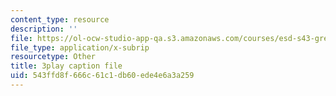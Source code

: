 ```yaml
---
content_type: resource
description: ''
file: https://ol-ocw-studio-app-qa.s3.amazonaws.com/courses/esd-s43-green-supply-chain-management-spring-2014/543ffd8f666c61c1db60ede4e6a3a259_UBfckR8Ne5c.srt
file_type: application/x-subrip
resourcetype: Other
title: 3play caption file
uid: 543ffd8f-666c-61c1-db60-ede4e6a3a259
---
```

